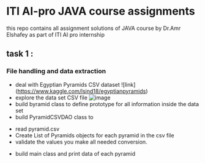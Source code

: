 # ITI AI-pro JAVA course assignments
this repo contains all assignment solutions of JAVA course by Dr.Amr Elshafey as part of ITI AI pro internship

## task 1 :
### File handling and data extraction
- deal with Egyptian Pyramids CSV dataset ![link] (https://www.kaggle.com/lsind18/egyptianpyramids)
- explore the data set CSV file
![image](https://user-images.githubusercontent.com/23504514/120795460-ce4ea380-c539-11eb-957e-9cabd866ffc2.png)
- build byramid class to define prototype for all information inside the data set
- build PyramidCSVDAO class to 
* read pyramid.csv
* Create List of Pyramids objects for each pyramid in the csv file
* validate the values you make all needed conversion.
- build main class and print data of each pyramid

